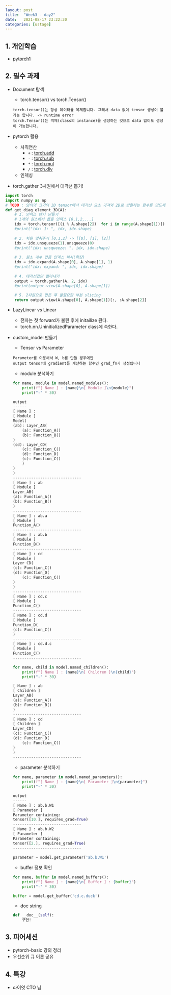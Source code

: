 ```yaml
---
layout: post
title:  "Week3 - day2"
date:   2021-08-17 23:22:30
categories: [ustage]
---
```


## 1. 개인학습
* [pytorch1](https://kyunghyunlim.github.io/pytorch/ml_ai/2021/08/17/Pytorch_1.html)
	
## 2. 필수 과제
* Document 탐색
    * torch.tensor() vs torch.Tensor()
    
    ```
    torch.tensor()는 항상 데이터를 복제합니다. 그래서 data 없이 tensor 생성이 불가능 합니다. -> runtime error
    torch.Tensor()는 객체(class의 instance)를 생성하는 것으로 data 없이도 생성이 가능합니다.
    ```

* pytorch 활용
    * 사칙연산
        * `+` : [torch.add](https://pytorch.org/docs/stable/generated/torch.add.html?highlight=add#torch.add)
        * `-` : [torch.sub](https://pytorch.org/docs/stable/generated/torch.sub.html#torch.sub)
        * `*` : [torch.mul](https://pytorch.org/docs/stable/generated/torch.mul.html#torch.mul)
        * `/` : [torch.div](https://pytorch.org/docs/stable/generated/torch.div.html#torch.div)
    * 인덱싱
* torch.gather 3차원에서 대각선 뽑기!

```python
import torch
import numpy as np
# TODO : 임의의 크기의 3D tensor에서 대각선 요소 가져와 2D로 반환하는 함수를 만드세요! 
def get_diag_element_3D(A):
    # 1. 인덱스 텐서 만들기
    # 1개의 원소에서 뽑을 인덱스 [0,1,2,...]
    idx = torch.tensor([(i % A.shape[2])  for i in range(A.shape[1])])
    #print("idx: 1: ", idx, idx.shape)
    
    # 2. 차원 맞춰주기 [0,1,2] -> [[0], [1], [2]]
    idx = idx.unsqueeze(1).unsqueeze(0)
    #print("idx: unsqueeze: ", idx, idx.shape)
    
    # 3. 원소 개수 만큼 인덱스 복사(확장)
    idx = idx.expand(A.shape[0], A.shape[1], 1) 
    #print("idx: expand: ", idx, idx.shape)
    
    # 4. 대각선값만 뽑아내기
    output = torch.gather(A, 2, idx)
    #print(output.view(A.shape[0], A.shape[1])
    
    # 5. 2차원으로 만든 후 불필요한 부분 slicing
    return output.view(A.shape[0], A.shape[1])[:, :A.shape[2]]
```
* LazyLinear vs Linear
    * 전자는 첫 forward가 불린 후에 initailize 된다.
    * torch.nn.UninitializedParameter class에 속한다.
* custom_model 만들기
    * Tensor vs Parameter
    
    ```
    Parameter를 이용해서 W, b를 만들 경우에만
    output tensor에 gradient를 계산하는 함수인 grad_fn가 생성됩니다
    ```

    * module 분석하기

    ```python
    for name, module in model.named_modules():
        print(f"[ Name ] : {name}\n[ Module ]\n{module}")
        print("-" * 30)

    output
    ------
    [ Name ] : 
    [ Module ]
    Model(
    (ab): Layer_AB(
        (a): Function_A()
        (b): Function_B()
    )
    (cd): Layer_CD(
        (c): Function_C()
        (d): Function_D(
        (c): Function_C()
        )
    )
    )
    ------------------------------
    [ Name ] : ab
    [ Module ]
    Layer_AB(
    (a): Function_A()
    (b): Function_B()
    )
    ------------------------------
    [ Name ] : ab.a
    [ Module ]
    Function_A()
    ------------------------------
    [ Name ] : ab.b
    [ Module ]
    Function_B()
    ------------------------------
    [ Name ] : cd
    [ Module ]
    Layer_CD(
    (c): Function_C()
    (d): Function_D(
        (c): Function_C()
    )
    )
    ------------------------------
    [ Name ] : cd.c
    [ Module ]
    Function_C()
    ------------------------------
    [ Name ] : cd.d
    [ Module ]
    Function_D(
    (c): Function_C()
    )
    ------------------------------
    [ Name ] : cd.d.c
    [ Module ]
    Function_C()
    ------------------------------

    for name, child in model.named_children():
        print(f"[ Name ] : {name}\n[ Children ]\n{child}")
        print("-" * 30)
    
    [ Name ] : ab
    [ Children ]
    Layer_AB(
    (a): Function_A()
    (b): Function_B()
    )
    ------------------------------
    [ Name ] : cd
    [ Children ]
    Layer_CD(
    (c): Function_C()
    (d): Function_D(
        (c): Function_C()
    )
    )
    ------------------------------
    ```

    * parameter 분석하기

    ```python
    for name, parameter in model.named_parameters():
        print(f"[ Name ] : {name}\n[ Parameter ]\n{parameter}")
        print("-" * 30)

    output
    ------
    [ Name ] : ab.b.W1
    [ Parameter ]
    Parameter containing:
    tensor([10.], requires_grad=True)
    ------------------------------
    [ Name ] : ab.b.W2
    [ Parameter ]
    Parameter containing:
    tensor([2.], requires_grad=True)
    ------------------------------

    parameter = model.get_parameter('ab.b.W1')
    ```

    * buffer 정보 확인

    ```python
    for name, buffer in model.named_buffers():
        print(f"[ Name ] : {name}\n[ Buffer ] : {buffer}")
        print("-" * 30)

    buffer = model.get_buffer('cd.c.duck')
    ```

    * doc string

    ```python
    def __doc__(self): 
        구현!
    ```

## 3. 피어세션
* pytorch-basic 강의 정리
* 우선순위 큐 이론 공유

## 4. 특강
* 라이엇 CTO 님